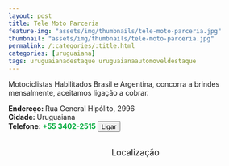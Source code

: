 ```yaml
---
layout: post
title: Tele Moto Parceria
feature-img: "assets/img/thumbnails/tele-moto-parceria.jpg"
thumbnail: "assets/img/thumbnails/tele-moto-parceria.jpg"
permalink: /:categories/:title.html
categories: [uruguaiana]
tags: uruguaianadestaque uruguaianaautomoveldestaque
---
```

Motociclistas Habilitados Brasil e Argentina, concorra a brindes mensalmente, aceitamos ligação a cobrar.<br/>
<!-- more -->
<b>Endereço: </b>Rua General Hipólito, 2996<br />
<b>Cidade: </b>Uruguaiana<br />
<b>Telefone: <span style="color: #00ab3a;">+55 3402-2515</span> <a href="tel:5534022515"><button class="ligar">Ligar</button></a></b><br />

<br />
<style>
      #map {
        height: 400px;
        width: 100%;
       }
    </style>

<div style="font-size: larger; text-align: center;">
Localização</div>
<div id="map">
<script>
      function initMap() {
        var uluru = {lat: -29.7638901, lng: -57.0833853};
        var map = new google.maps.Map(document.getElementById('map'), {
          zoom: 17,
          center: uluru
        });
        var marker = new google.maps.Marker({
          position: uluru,
          map: map
        });
      }
    </script>
    <script async="" defer="" src="https://maps.googleapis.com/maps/api/js?key=AIzaSyDDc8SHLmOesJRaXCW0fZ2ST09W4s0ME5g&amp;callback=initMap">
    </script>
</div>

